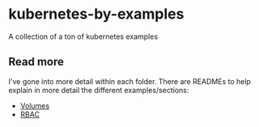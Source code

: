 # kubernetes-by-examples
A collection of a ton of kubernetes examples


## Read more

I've gone into more detail within each folder. There are READMEs to help explain in more detail the different examples/sections:

* [Volumes](volumes/README.md)
* [RBAC](rbac/README.md)